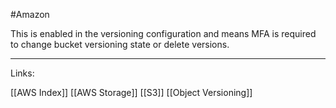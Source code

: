 #Amazon 

This is enabled in the versioning configuration and means MFA is required to change bucket versioning state or delete versions. 

---
Links:

[[AWS Index]]
[[AWS Storage]]
[[S3]]
[[Object Versioning]]

